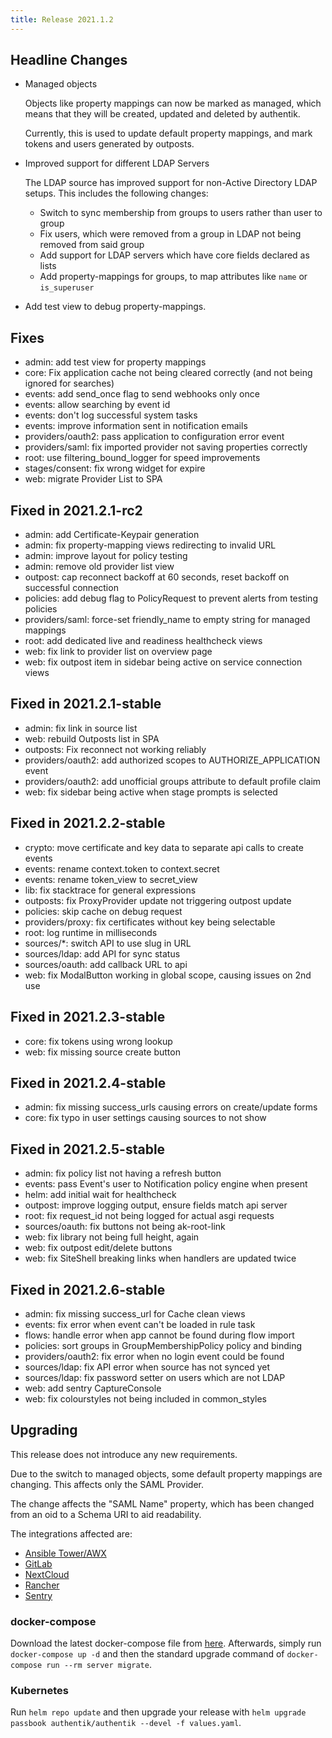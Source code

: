 ```yaml
---
title: Release 2021.1.2
---
```


## Headline Changes

- Managed objects

    Objects like property mappings can now be marked as managed, which means that they will be created, updated and deleted by authentik.

    Currently, this is used to update default property mappings, and mark tokens and users generated by outposts.

- Improved support for different LDAP Servers

    The LDAP source has improved support for non-Active Directory LDAP setups. This includes the following changes:

    - Switch to sync membership from groups to users rather than user to group
    - Fix users, which were removed from a group in LDAP not being removed from said group
    - Add support for LDAP servers which have core fields declared as lists
    - Add property-mappings for groups, to map attributes like `name` or `is_superuser`

- Add test view to debug property-mappings.

## Fixes

- admin: add test view for property mappings
- core: Fix application cache not being cleared correctly (and not being ignored for searches)
- events: add send_once flag to send webhooks only once
- events: allow searching by event id
- events: don't log successful system tasks
- events: improve information sent in notification emails
- providers/oauth2: pass application to configuration error event
- providers/saml: fix imported provider not saving properties correctly
- root: use filtering_bound_logger for speed improvements
- stages/consent: fix wrong widget for expire
- web: migrate Provider List to SPA

## Fixed in 2021.2.1-rc2

- admin: add Certificate-Keypair generation
- admin: fix property-mapping views redirecting to invalid URL
- admin: improve layout for policy testing
- admin: remove old provider list view
- outpost: cap reconnect backoff at 60 seconds, reset backoff on successful connection
- policies: add debug flag to PolicyRequest to prevent alerts from testing policies
- providers/saml: force-set friendly_name to empty string for managed mappings
- root: add dedicated live and readiness healthcheck views
- web: fix link to provider list on overview page
- web: fix outpost item in sidebar being active on service connection views

## Fixed in 2021.2.1-stable

- admin: fix link in source list
- web: rebuild Outposts list in SPA
- outposts: Fix reconnect not working reliably
- providers/oauth2: add authorized scopes to AUTHORIZE_APPLICATION event
- providers/oauth2: add unofficial groups attribute to default profile claim
- web: fix sidebar being active when stage prompts is selected

## Fixed in 2021.2.2-stable

- crypto: move certificate and key data to separate api calls to create events
- events: rename context.token to context.secret
- events: rename token_view to secret_view
- lib: fix stacktrace for general expressions
- outposts: fix ProxyProvider update not triggering outpost update
- policies: skip cache on debug request
- providers/proxy: fix certificates without key being selectable
- root: log runtime in milliseconds
- sources/*: switch API to use slug in URL
- sources/ldap: add API for sync status
- sources/oauth: add callback URL to api
- web: fix ModalButton working in global scope, causing issues on 2nd use

## Fixed in 2021.2.3-stable

- core: fix tokens using wrong lookup
- web: fix missing source create button

## Fixed in 2021.2.4-stable

- admin: fix missing success_urls causing errors on create/update forms
- core: fix typo in user settings causing sources to not show

## Fixed in 2021.2.5-stable

- admin: fix policy list not having a refresh button
- events: pass Event's user to Notification policy engine when present
- helm: add initial wait for healthcheck
- outpost: improve logging output, ensure fields match api server
- root: fix request_id not being logged for actual asgi requests
- sources/oauth: fix buttons not being ak-root-link
- web: fix library not being full height, again
- web: fix outpost edit/delete buttons
- web: fix SiteShell breaking links when handlers are updated twice

## Fixed in 2021.2.6-stable

- admin: fix missing success_url for Cache clean views
- events: fix error when event can't be loaded in rule task
- flows: handle error when app cannot be found during flow import
- policies: sort groups in GroupMembershipPolicy policy and binding
- providers/oauth2: fix error when no login event could be found
- sources/ldap: fix API error when source has not synced yet
- sources/ldap: fix password setter on users which are not LDAP
- web: add sentry CaptureConsole
- web: fix colourstyles not being included in common_styles

## Upgrading

This release does not introduce any new requirements.

Due to the switch to managed objects, some default property mappings are changing. This affects only the SAML Provider.

The change affects the "SAML Name" property, which has been changed from an oid to a Schema URI to aid readability.

The integrations affected are:
- [Ansible Tower/AWX](/docs/integrations/services/awx-tower/index)
- [GitLab](/docs/integrations/services/gitlab/index)
- [NextCloud](/docs/integrations/services/nextcloud/index)
- [Rancher](/docs/integrations/services/rancher/index)
- [Sentry](/docs/integrations/services/sentry/index)

### docker-compose

Download the latest docker-compose file from [here](https://raw.githubusercontent.com/BeryJu/authentik/version-2021.1/docker-compose.yml). Afterwards, simply run `docker-compose up -d` and then the standard upgrade command of `docker-compose run --rm server migrate`.

### Kubernetes

Run `helm repo update` and then upgrade your release with `helm upgrade passbook authentik/authentik --devel -f values.yaml`.
